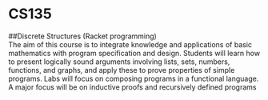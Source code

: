 # CS135
##Discrete Structures (Racket programming)  
The aim of this course is to integrate knowledge and applications of basic mathematics with program specification and design. Students will learn how to present logically sound arguments involving lists, sets, numbers, functions, and graphs, and apply these to prove properties of simple programs. Labs will focus on composing programs in a functional language. A major focus will be on inductive proofs and recursively defined programs
